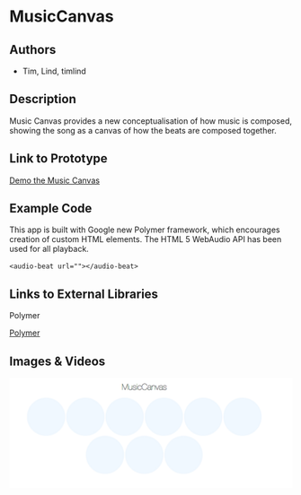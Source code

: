 # MusicCanvas


## Authors
- Tim, Lind, timlind

## Description
Music Canvas provides a new conceptualisation of how music is composed, showing the song as a canvas of how the beats are composed together.

## Link to Prototype

[Demo the Music Canvas](index.html "Demo the Music Canvas")

## Example Code
This app is built with Google new Polymer framework, which encourages creation of custom HTML elements.
The HTML 5 WebAudio API has been used for all playback.

```
<audio-beat url=""></audio-beat>
```

## Links to External Libraries
Polymer

[Polymer](http://http://www.polymer-project.org/ "Polymer")

## Images & Videos

![Project Screenshot](project_images/cover.png?raw=true "Cover Image")

